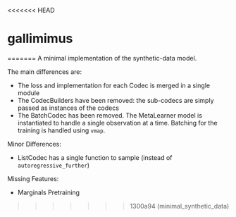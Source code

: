 <<<<<<< HEAD
# gallimimus
=======
A minimal implementation of the synthetic-data model.

The main differences are:

- The loss and implementation for each Codec is merged in a single module
- The CodecBuilders have been removed: the sub-codecs are simply passed as instances of the codecs
- The BatchCodec has been removed. The MetaLearner model is instantiated to handle a single observation at a time. Batching for the training is handled using `vmap`.

Minor Differences:

- ListCodec has a single function to sample (instead of `autoregressive_further`)

Missing Features:

- Marginals Pretraining
>>>>>>> 1300a94 (minimal_synthetic_data)
